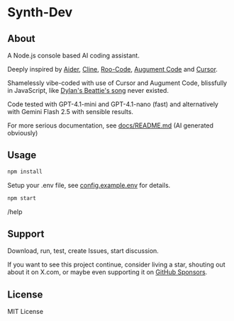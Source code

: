 # Synth-Dev

## About

A Node.js console based AI coding assistant.

Deeply inspired by [Aider](https://github.com/Aider-AI/aider), [Cline](https://github.com/cline/cline), [Roo-Code](https://github.com/RooCodeInc/Roo-Code), [Augument Code](https://www.augmentcode.com/) and [Cursor](https://www.cursor.com/). 

Shamelessly vibe-coded with use of Cursor and Augument Code, blissfully in JavaScript, like [Dylan's Beattie's song](https://www.youtube.com/watch?v=jxi0ETwDvws&t=250s) never existed.

Code tested with GPT-4.1-mini and GPT-4.1-nano (fast) and alternatively with Gemini Flash 2.5 with sensible results. 

For more serious documentation, see [docs/README.md](docs/README.md) (AI generated obviously)

## Usage

```bash
npm install
```

Setup your .env file, see [config.example.env](config.example.env) for details.

```bash
npm start
```

/help


## Support

Download, run, test, create Issues, start discussion. 

If you want to see this project continue, consider living a star, shouting out about it on X.com, 
or maybe even supporting it on [GitHub Sponsors](https://github.com/sponsors/adamskrodzki).

## License

MIT License
